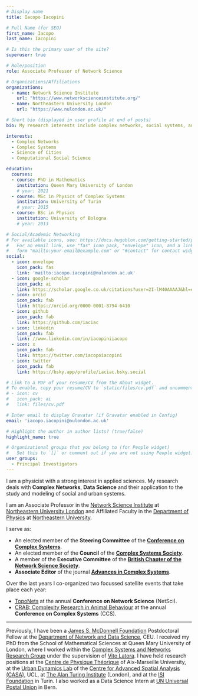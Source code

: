 ```yaml
---
# Display name
title: Iacopo Iacopini

# Full Name (for SEO)
first_name: Iacopo 
last_name: Iacopini

# Is this the primary user of the site?
superuser: true

# Role/position
role: Associate Professor of Network Science

# Organizations/Affiliations
organizations:
  - name: Network Science Institute
    url: "https://www.networkscienceinstitute.org/"
  - name: Northeastern University London
    url: "https://www.nulondon.ac.uk/"

# Short bio (displayed in user profile at end of posts)
bio: My research interests include complex networks, social systems, and cities.

interests:
  - Complex Networks
  - Complex Systems
  - Science of Cities
  - Computational Social Science

education:
  courses:
  - course: PhD in Mathematics
    institution: Queen Mary University of London
    # year: 2021
  - course: MSc in Physics of Complex Systems
    institution: University of Turin
    # year: 2015
  - course: BSc in Physics
    institution: University of Bologna
    # year: 2013

# Social/Academic Networking
# For available icons, see: https://docs.hugoblox.com/getting-started/page-builder/#icons
#   For an email link, use "fas" icon pack, "envelope" icon, and a link in the
#   form "mailto:your-email@example.com" or "#contact" for contact widget.
social:
  - icon: envelope
    icon_pack: fas
    link: 'mailto:iacopo.iacopini@nulondon.ac.uk'
  - icon: google-scholar
    icon_pack: ai
    link: https://scholar.google.co.uk/citations?user=2I-lM40AAAAJ&hl=en
  - icon: orcid
    icon_pack: fab
    link: https://orcid.org/0000-0001-8794-6410
  - icon: github
    icon_pack: fab
    link: https://github.com/iaciac
  - icon: linkedin
    icon_pack: fab
    link: //www.linkedin.com/in/iacopiniiacopo
  - icon: x
    icon_pack: fab
    link: https://twitter.com/iacopoiacopini
  - icon: twitter
    icon_pack: fab
    link: https://bsky.app/profile/iaciac.bsky.social

# Link to a PDF of your resume/CV from the About widget.
# To enable, copy your resume/CV to `static/files/cv.pdf` and uncomment the lines below.
# - icon: cv
#   icon_pack: ai
#   link: files/cv.pdf

# Enter email to display Gravatar (if Gravatar enabled in Config)
email: 'iacopo.iacopini@nulondon.ac.uk'

# Highlight the author in author lists? (true/false)
highlight_name: true

# Organizational groups that you belong to (for People widget)
#   Set this to `[]` or comment out if you are not using People widget.
user_groups:
  - Principal Investigators
---
```


I am a physicist with a strong interest in applied sciences. My research deals with **Complex Networks**, **Data Science** and their application to the study and modeling of social and urban systems.

I am an Associate Professor in the [Network Science Institute](https://www.networkscienceinstitute.org/) at [Northeastern University London](https://www.nulondon.ac.uk/) and Affiliated Faculty in the [Department of Physics](https://cos.northeastern.edu/physics/) at [Northeastern University](https://www.northeastern.edu/).

I serve as:

- An elected member of the **Steering Committee** of the [**Conference on Complex Systems**](https://cssociety.org/ccs/steering-committee).
- An elected member of the **Council** of the [**Complex Systems Society**](https://cssociety.org/).
- A member of the **Executive Committee** of the [**British Chapter of the Network Science Society**](https://www.netsci.uk/).
- **Associate Editor** of the journal [**Advances in Complex Systems**](https://www.worldscientific.com/worldscinet/acs).

Over the last years I co-organized two focussed satellite events that take place each year:

- [TopoNets](https://sites.google.com/view/toponets2025/home-page) at the annual **Conference on Network Science** (NetSci).
- [CRAB: Complexity Research in Animal Behaviour](https://sites.google.com/view/crab2024/home) at the annual **Conference on Complex Systems** (CCS).

---

Previously, I have been a [James S. McDonnell Foundation](https://www.jsmf.org/) Postdoctoral Fellow at the [Department of Network and Data Science](https://networkdatascience.ceu.edu/), CEU. I received my PhD from the School of Mathematical Sciences at Queen Mary University of London, where I worked within the [Complex Systems and Networks Research Group](http://www.qmul.ac.uk/maths/research/complex-systems-and-networks-group/) under the supervision of [Vito Latora](http://www.maths.qmul.ac.uk/~latora/). I have held research positions at the [Centre de Physique Théorique](http://www.cpt.univ-mrs.fr/?lang=en) of Aix-Marseille University, at the [Urban Dynamics Lab](https://www.ucl.ac.uk/urban-dynamics-lab/) of the [Centre for Advanced Spatial Analysis (CASA)](http://www.bartlett.ucl.ac.uk/casa), UCL, at [The Alan Turing Institute](https://www.turing.ac.uk/) (London), and at the [ISI Foundation](http://www.isi.it/en/home) in Turin. I also worked as a Data Science Intern at [UN Universal Postal Union](http://www.upu.int/en.html) in Bern.



